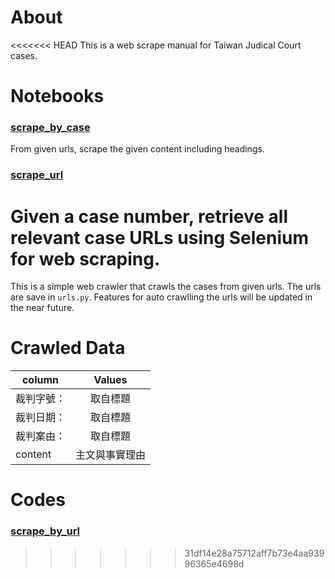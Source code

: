 # About
<<<<<<< HEAD
This is a web scrape manual for Taiwan Judical Court cases.

# Notebooks
### [scrape_by_case](judicial/scrape_by_case.py)
From given urls, scrape the given content including headings.

### [scrape_url]()
Given a case number, retrieve all relevant case URLs using Selenium for web scraping.
=======
This is a simple web crawler that crawls the cases from given urls. The urls are save in `urls.py`.
Features for auto crawlling the urls will be updated in the near future.

# Crawled Data
| column        |  Values         
| ------------- |:-------------:|
| 裁判字號：| 取自標題 | 
| 裁判日期：| 取自標題 | 
| 裁判案由：| 取自標題 |  
|content| 主文與事實理由|
# Codes
### [scrape_by_url](judicial/scrape_by_url.ipynb)
>>>>>>> 31df14e28a75712aff7b73e4aa93996365e4698d

